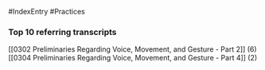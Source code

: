 #IndexEntry #Practices

### Top 10 referring transcripts
[[0302 Preliminaries Regarding Voice, Movement, and Gesture - Part 2]] (6)
[[0304 Preliminaries Regarding Voice, Movement, and Gesture - Part 4]] (2)

